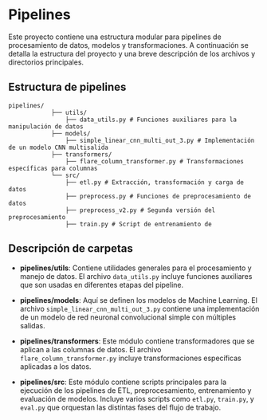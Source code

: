 # Pipelines

Este proyecto contiene una estructura modular para pipelines de procesamiento de datos, modelos y transformaciones. A continuación se detalla la estructura del proyecto y una breve descripción de los archivos y directorios principales.

## Estructura de pipelines

    pipelines/
                ├── utils/ 
                    ├── data_utils.py # Funciones auxiliares para la manipulación de datos 
                ├── models/ 
                    ├── simple_linear_cnn_multi_out_3.py # Implementación de un modelo CNN multisalida 
                ├── transformers/ 
                    ├── flare_column_transformer.py # Transformaciones específicas para columnas 
                └── src/
                    ├── etl.py # Extracción, transformación y carga de datos 
                    ├── preprocess.py # Funciones de preprocesamiento de datos 
                    ├── preprocess_v2.py # Segunda versión del preprocesamiento 
                    ├── train.py # Script de entrenamiento de


## Descripción de carpetas

- **pipelines/utils**: Contiene utilidades generales para el procesamiento y manejo de datos. El archivo `data_utils.py` incluye funciones auxiliares que son usadas en diferentes etapas del pipeline.

- **pipelines/models**: Aquí se definen los modelos de Machine Learning. El archivo `simple_linear_cnn_multi_out_3.py` contiene una implementación de un modelo de red neuronal convolucional simple con múltiples salidas.

- **pipelines/transformers**: Este módulo contiene transformadores que se aplican a las columnas de datos. El archivo `flare_column_transformer.py` incluye transformaciones específicas aplicadas a los datos.

- **pipelines/src**: Este módulo contiene scripts principales para la ejecución de los pipelines de ETL, preprocesamiento, entrenamiento y evaluación de modelos. Incluye varios scripts como `etl.py`, `train.py`, y `eval.py` que orquestan las distintas fases del flujo de trabajo.

